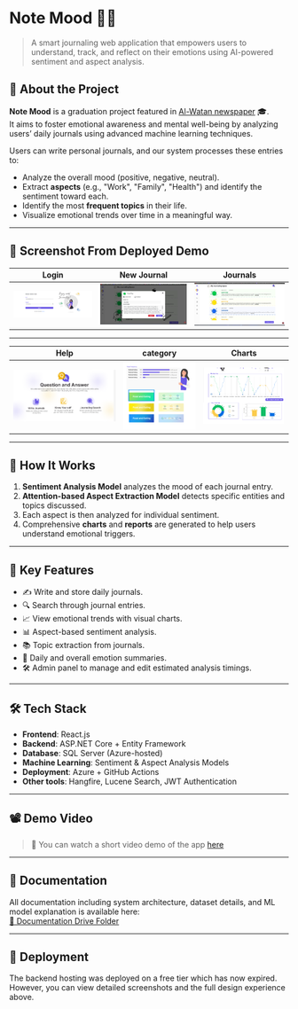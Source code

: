 # Note Mood 🧠💬

> A smart journaling web application that empowers users to understand, track, and reflect on their emotions using AI-powered sentiment and aspect analysis.

## 📰 About the Project

**Note Mood** is a graduation project featured in [Al-Watan newspaper](https://alwan.elwatannews.com/news/details/7451400/note-mood) 🎓.  
It aims to foster emotional awareness and mental well-being by analyzing users’ daily journals using advanced machine learning techniques.

Users can write personal journals, and our system processes these entries to:
- Analyze the overall mood (positive, negative, neutral).
- Extract **aspects** (e.g., "Work", "Family", "Health") and identify the sentiment toward each.
- Identify the most **frequent topics** in their life.
- Visualize emotional trends over time in a meaningful way.

---
## 📸 Screenshot From Deployed Demo 

| Login    | New Journal    | Journals       |
|----------|----------------|----------------|
| ![Dashboard](screenshots/login.png) | ![Topics](screenshots/AddNewJournal.png) | ![Emotions](./screenshots/Journals.png) | 

---

| Help     | category       | Charts         |
|----------|----------------|----------------|
| ![Dashboard](screenshots/help.png) | ![Topics](screenshots/category.png) | ![Emotions](./screenshots/charts.png) | 

---

## 🧠 How It Works

1. **Sentiment Analysis Model** analyzes the mood of each journal entry.
2. **Attention-based Aspect Extraction Model** detects specific entities and topics discussed.
3. Each aspect is then analyzed for individual sentiment.
4. Comprehensive **charts** and **reports** are generated to help users understand emotional triggers.

---

## 🌟 Key Features

- ✍️ Write and store daily journals.
- 🔍 Search through journal entries.
- 📈 View emotional trends with visual charts.
- 📊 Aspect-based sentiment analysis.
- 📚 Topic extraction from journals.
- 🧾 Daily and overall emotion summaries.
- 🛠️ Admin panel to manage and edit estimated analysis timings.

---

## 🛠️ Tech Stack

- **Frontend**: React.js
- **Backend**: ASP.NET Core + Entity Framework
- **Database**: SQL Server (Azure-hosted)
- **Machine Learning**: Sentiment & Aspect Analysis Models
- **Deployment**: Azure + GitHub Actions
- **Other tools**: Hangfire, Lucene Search, JWT Authentication

---

## 📽 Demo Video

> 🎥 You can watch a short video demo of the app [here](https://drive.google.com/your-demo-link)

---

## 📄 Documentation

All documentation including system architecture, dataset details, and ML model explanation is available here:  
[📁 Documentation Drive Folder](https://drive.google.com/drive/folders/1rtO5elqI6k6FjgXNKQtXfAkA437AlHFW)

---

## 📌 Deployment

The backend hosting was deployed on a free tier which has now expired. However, you can view detailed screenshots and the full design experience above.





